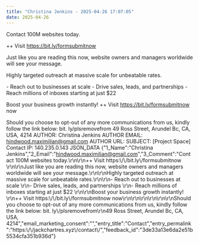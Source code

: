 ```yaml
---
title: "Christina Jenkins - 2025-04-26 17:07:05"
date: 2025-04-26
---
```


Contact 100M websites today.

++ Visit https://bit.ly/formsubmitnow

Just like you are reading this now, website owners and managers worldwide will see your message.

Highly targeted outreach at massive scale for unbeatable rates.

\- Reach out to businesses at scale - Drive sales, leads, and partnerships - Reach millions of inboxes starting at just $22

Boost your business growth instantly! ++ Visit https://bit.ly/formsubmitnow now

Should you choose to opt-out of any more communications from us, kindly follow the link below: bit. ly/plsremovefrom 49 Ross Street, Arundel Bc, CA, USA, 4214 <!--more--> AUTHOR: Christina Jenkins AUTHOR EMAIL: hindwood.maximilian@gmail.com AUTHOR URL: SUBJECT: \[Project Space\] Contact IP: 140.235.0.143 JSON\_DATA {"1\_Name":"Christina Jenkins","2\_Email":"hindwood.maximilian@gmail.com","3\_Comment":"Contact 100M websites today.\\r\\n\\r\\n++ Visit https:\\/\\/bit.ly\\/formsubmitnow \\r\\n\\r\\nJust like you are reading this now, website owners and managers worldwide will see your message.\\r\\n\\r\\nHighly targeted outreach at massive scale for unbeatable rates.\\r\\n\\r\\n- Reach out to businesses at scale \\r\\n- Drive sales, leads, and partnerships \\r\\n- Reach millions of inboxes starting at just $22 \\r\\n\\r\\nBoost your business growth instantly! \\r\\n++ Visit https:\\/\\/bit.ly\\/formsubmitnow now\\r\\n\\r\\n\\r\\n\\r\\n\\r\\n\\r\\nShould you choose to opt-out of any more communications from us, kindly follow the link below: bit. ly\\/plsremovefrom\\r\\n49 Ross Street, Arundel Bc, CA, USA, 4214","email\_marketing\_consent":"","entry\_title":"Contact","entry\_permalink":"https:\\/\\/jackchartres.xyz\\/contact\\/","feedback\_id":"3de33a13e6da2e51b5534cfa351b936d"}
